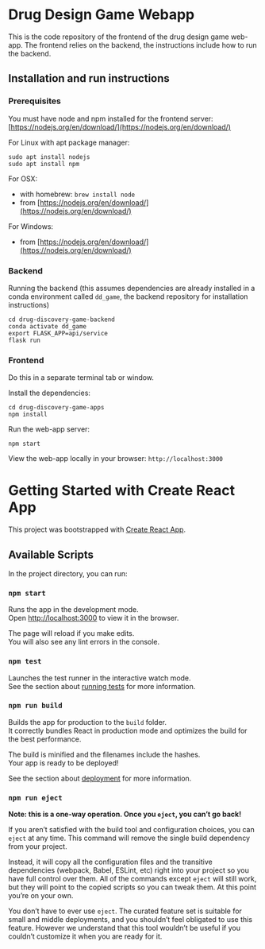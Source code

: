 # Drug Design Game Webapp
This is the code repository of the frontend of the drug design game web-app.
The frontend relies on the backend, the instructions include how to run the backend. 
## Installation and run instructions

### Prerequisites

You must have node and npm installed for the frontend server: [https://nodejs.org/en/download/](https://nodejs.org/en/download/)


For Linux with apt package manager:
```
sudo apt install nodejs
sudo apt install npm
```

For OSX:
* with homebrew: `brew install node`
* from [https://nodejs.org/en/download/](https://nodejs.org/en/download/)

For Windows:
* from [https://nodejs.org/en/download/](https://nodejs.org/en/download/)



### Backend
Running the backend (this assumes dependencies are already installed in a conda environment called `dd_game`, the backend repository for installation instructions)
```
cd drug-discovery-game-backend
conda activate dd_game
export FLASK_APP=api/service
flask run
```
### Frontend
Do this in a separate terminal tab or window. 

Install the dependencies: 
```
cd drug-discovery-game-apps
npm install
```
Run the web-app server:
```
npm start
```
View the web-app locally in your browser: `http://localhost:3000`

# Getting Started with Create React App

This project was bootstrapped with [Create React App](https://github.com/facebook/create-react-app).

## Available Scripts

In the project directory, you can run:

### `npm start`

Runs the app in the development mode.\
Open [http://localhost:3000](http://localhost:3000) to view it in the browser.

The page will reload if you make edits.\
You will also see any lint errors in the console.

### `npm test`

Launches the test runner in the interactive watch mode.\
See the section about [running tests](https://facebook.github.io/create-react-app/docs/running-tests) for more information.

### `npm run build`

Builds the app for production to the `build` folder.\
It correctly bundles React in production mode and optimizes the build for the best performance.

The build is minified and the filenames include the hashes.\
Your app is ready to be deployed!

See the section about [deployment](https://facebook.github.io/create-react-app/docs/deployment) for more information.

### `npm run eject`

**Note: this is a one-way operation. Once you `eject`, you can’t go back!**

If you aren’t satisfied with the build tool and configuration choices, you can `eject` at any time. This command will remove the single build dependency from your project.

Instead, it will copy all the configuration files and the transitive dependencies (webpack, Babel, ESLint, etc) right into your project so you have full control over them. All of the commands except `eject` will still work, but they will point to the copied scripts so you can tweak them. At this point you’re on your own.

You don’t have to ever use `eject`. The curated feature set is suitable for small and middle deployments, and you shouldn’t feel obligated to use this feature. However we understand that this tool wouldn’t be useful if you couldn’t customize it when you are ready for it.
